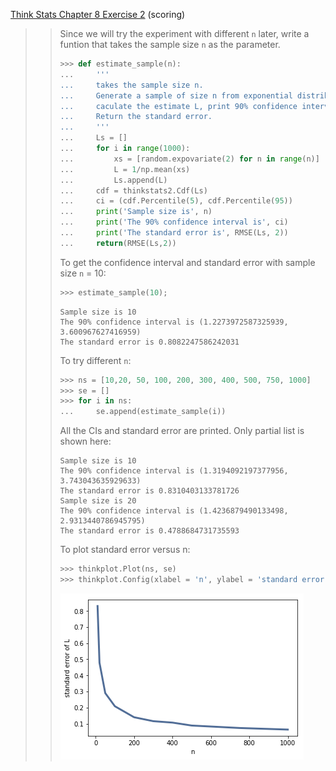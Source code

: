 [Think Stats Chapter 8 Exercise 2](http://greenteapress.com/thinkstats2/html/thinkstats2009.html#toc77) (scoring)

>> Since we will try the experiment with different `n` later, write a funtion that takes the sample size `n` as the parameter. 
>> ```python
>> >>> def estimate_sample(n):
>> ...     '''
>> ...     takes the sample size n. 
>> ...     Generate a sample of size n from exponential distribution, 
>> ...     caculate the estimate L, print 90% confidence interval and stand error.
>> ...     Return the standard error. 
>> ...     '''
>> ...     Ls = []
>> ...     for i in range(1000):
>> ...         xs = [random.expovariate(2) for n in range(n)]
>> ...         L = 1/np.mean(xs)
>> ...         Ls.append(L)
>> ...     cdf = thinkstats2.Cdf(Ls)
>> ...     ci = (cdf.Percentile(5), cdf.Percentile(95))
>> ...     print('Sample size is', n)
>> ...     print('The 90% confidence interval is', ci)
>> ...     print('The standard error is', RMSE(Ls, 2))
>> ...     return(RMSE(Ls,2))
>> ```
>> To get the confidence interval and standard error with sample size `n` = 10:
>> ```python
>> >>> estimate_sample(10);
>> ```
>> ```
>> Sample size is 10
>> The 90% confidence interval is (1.2273972587325939, 3.600967627416959)
>> The standard error is 0.8082247586242031
>> ```
>> To try different `n`:
>> ```python
>> >>> ns = [10,20, 50, 100, 200, 300, 400, 500, 750, 1000]
>> >>> se = []
>> >>> for i in ns:
>> ...     se.append(estimate_sample(i))
>> ```
>> All the CIs and standard error are printed. Only partial list is shown here: 
>> ```
>> Sample size is 10
>> The 90% confidence interval is (1.3194092197377956, 3.743043635929633)
>> The standard error is 0.8310403133781726
>> Sample size is 20
>> The 90% confidence interval is (1.4236879490133498, 2.9313440786945795)
>> The standard error is 0.4788684731735593
>> ```
>> To plot standard error versus n:
>> ```python
>> >>> thinkplot.Plot(ns, se)
>> >>> thinkplot.Config(xlabel = 'n', ylabel = 'standard error of L', legend = False)
>> ```
>> <img src = '../img/chp8_1.png'>
